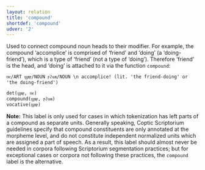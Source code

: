 ```yaml
---
layout: relation
title: 'compound'
shortdef: 'compound'
udver: '2'
---
```


Used to connect compound noun heads to their modifier. For example, the compound ‘accomplice’ is comprised of ‘friend’ and ‘doing’ (a ‘doing-friend’), which is a type of ‘friend’ (not a type of ‘doing’). Therefore ‘friend’ is the head, and ‘doing’ is attached to it via the function `compound`:

~~~ sdparse
ⲡⲉ/ART ϣⲃⲣ/NOUN ⲣϩⲱⲃ/NOUN \n accomplice! (lit. 'the friend-doing' or 'the doing-friend')

det(ϣⲃⲣ, ⲡⲉ)
compound(ϣⲃⲣ, ⲣϩⲱⲃ)
vocative(ϣⲃⲣ)
~~~


**Note:** This label is only used for cases in which tokenization has left parts of a compound as separate units. Generally speaking, Coptic Scriptorium guidelines specify that compound constituents are only annotated at the morpheme level, and do not constitute independent normalized units which are assigned a part of speech. As a result, this label should almost never be needed in corpora following Scriptorium segmentation practices; but for exceptional cases or corpora not following these practices, the `compound` label is the alternative.
<!-- Interlanguage links updated Po 6. listopadu 2023, 21:42:36 CET -->
